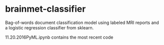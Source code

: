 # brainmet-classifier

Bag-of-words document classification model using labeled MRI reports and a logistic regression classifier from sklearn.

11.20.2016PyML.ipynb contains the most recent code
